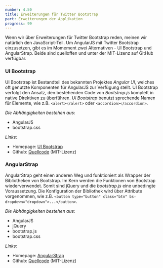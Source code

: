 ```yaml
---
number: 4.50
title: Erweiterungen für Twitter Bootstrap
part: Erweiterungen der Applikation
progress: 99
---
```


Wenn wir über Erweiterungen für Twitter Bootstrap reden, meinen wir natürlich den JavaScript-Teil. Um AngularJS mit Twitter Bootstrap einzusetzen, gibt es im Momement zwei Alternativen - UI Bootstrap und AngularStrap. Beide sind quelloffen und unter der MIT-Lizenz auf GitHub verfügbar.

### UI Bootstrap

UI Bootstrap ist Bestandteil des bekannten Projektes *Angular UI*, welches oft genutzte Komponenten für AngularJS zur Verfügung stellt. UI Bootstrap verfolgt den Ansatz, den bestehenden Code von *Bootstrap.js* komplett in native Direktiven zu überführen. *UI Bootstrap* benutzt sprechende Namen für Elemente, wie z.B. `<alert></alert>` oder `<accordion></accordion>`.

*Die Abhängigkeiten bestehen aus:*

* AngularJS
* bootstrap.css

*Links:*

* Homepage: [UI Bootstrap](https://angular-ui.github.com/bootstrap/)
* Github: [Quellcode](https://github.com/angular-ui/bootstrap) (MIT-Lizenz)

### AngularStrap

AngularStrap geht einen anderen Weg und funktioniert als Wrapper der Bibliotheken von Bootstrap. Im Kern werden die Funktionen von Bootstrap wiederverwendet.
Somit sind jQuery und die *bootstrap.js* eine unbedingte Voraussetzung. Die Konfiguration der Bibliothek wird über Attribute vorgenommen, wie z.B. `<button type="button" class="btn" bs-dropdown="dropdown">...</button>`.

*Die Abhängigkeiten bestehen aus:*

* AngularJS
* jQuery
* bootstrap.js
* bootstrap.css

*Links:*

* Homepage: [AngularStrap](https://angular-ui.github.io/bootstrap/)
* Github: [Quellcode](https://github.com/mgcrea/angular-strap) (MIT-Lizenz)
